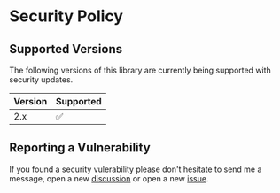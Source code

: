 # Security Policy

## Supported Versions

The following versions of this library are
currently being supported with security updates.

| Version | Supported          |
|---------|--------------------|
| 2.x     | :white_check_mark: |

## Reporting a Vulnerability

If you found a security vulerability please don't hesitate to send me a message,
open a new [discussion](https://github.com/matomo-org/matomo-java-tracker/discussions) or
open a new [issue](https://github.com/matomo-org/matomo-java-tracker/issues).
